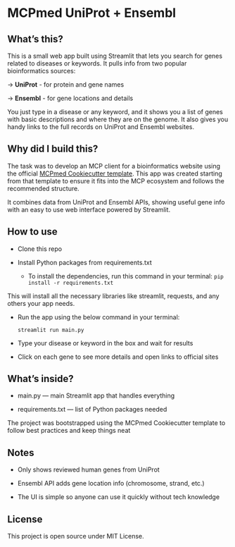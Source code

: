 # MCPmed UniProt + Ensembl

## What’s this?

This is a small web app built using Streamlit that lets you search for genes related to diseases or keywords. It pulls info from two popular bioinformatics sources:

-> **UniProt** - for protein and gene names

-> **Ensembl** - for gene locations and details

You just type in a disease or any keyword, and it shows you a list of genes with basic descriptions and where they are on the genome. It also gives you handy links to the full records on UniProt and Ensembl websites.

## Why did I build this?

The task was to develop an MCP client for a bioinformatics website using the official [MCPmed Cookiecutter template](https://github.com/MCPmed/Cookiecutter-MCPmed). This app was created starting from that template to ensure it fits into the MCP ecosystem and follows the recommended structure.

It combines data from UniProt and Ensembl APIs, showing useful gene info with an easy to use web interface powered by Streamlit.

## How to use

- Clone this repo

- Install Python packages from requirements.txt
    - To install the dependencies, run this command in your terminal:
         ```pip install -r requirements.txt```
      
 This will install all the necessary libraries like streamlit, requests, and any others your app needs.
      
- Run the app using the below command in your terminal:

   ``` streamlit run main.py  ```

- Type your disease or keyword in the box and wait for results

- Click on each gene to see more details and open links to official sites

## What’s inside?

- main.py — main Streamlit app that handles everything

- requirements.txt — list of Python packages needed

The project was bootstrapped using the MCPmed Cookiecutter template to follow best practices and keep things neat

## Notes

- Only shows reviewed human genes from UniProt

- Ensembl API adds gene location info (chromosome, strand, etc.)

- The UI is simple so anyone can use it quickly without tech knowledge

## License

This project is open source under MIT License.




